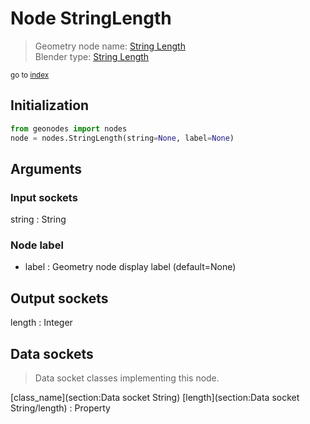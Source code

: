 
# Node StringLength

> Geometry node name: [String Length](https://docs.blender.org/manual/en/latest/modeling/geometry_nodes/material/string_length.html)<br>
  Blender type: [String Length](https://docs.blender.org/api/current/bpy.types.FunctionNodeStringLength.html)
  
<sub>go to [index](/docs/index.md)</sub>

## Initialization

```python
from geonodes import nodes
node = nodes.StringLength(string=None, label=None)
```



## Arguments


### Input sockets

string : String

### Node label

- label : Geometry node display label (default=None)

## Output sockets

length : Integer

## Data sockets

> Data socket classes implementing this node.
  
[class_name](section:Data socket String) [length](section:Data socket String/length) : Property

